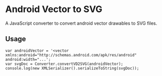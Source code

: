 # Android Vector to SVG

A JavaScript converter to convert android vector drawables to SVG files.

## Usage

```
var androidVector = '<vector xmlns:android="http://schemas.android.com/apk/res/android" android:width="...';
var svgDoc = Converter.convertVD2SVG(androidVector);
console.log(new XMLSerializer().serializeToString(svgDoc));
```
